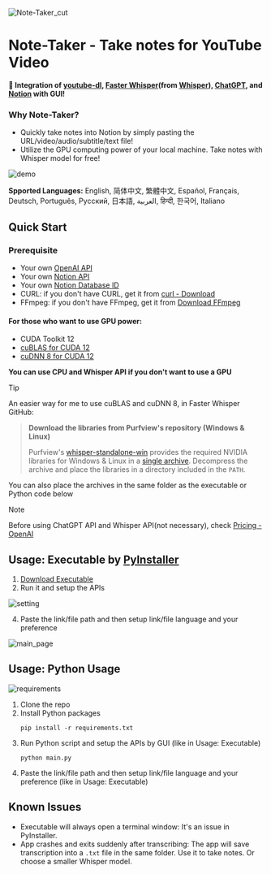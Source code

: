 ![Note-Taker_cut](https://github.com/T-H-Chung/note-taker/assets/111836220/393b4eb0-d0d7-420e-9295-206f8daebfd5)

# Note-Taker - Take notes for YouTube Video
**📝 Integration of [youtube-dl](https://github.com/ytdl-org/youtube-dl),
[Faster Whisper](https://github.com/SYSTRAN/faster-whisper/tree/master)(from [Whisper](https://github.com/openai/whisper)), 
[ChatGPT](https://chatgpt.com/), and [Notion](https://www.notion.so/) with GUI!**

### Why Note-Taker?
- Quickly take notes into Notion by simply pasting the URL/video/audio/subtitle/text file!
- Utilize the GPU computing power of your local machine. Take notes with Whisper model for free!
  
![demo](https://github.com/T-H-Chung/note-taker/assets/111836220/3e476585-3b70-4221-85ee-9b97d986a39a)

**Spported Languages:** English, 简体中文, 繁體中文, Español, Français, Deutsch, Português, Русский, 日本語, العربية, हिन्दी, 한국어, Italiano

## Quick Start
### Prerequisite
- Your own [OpenAI API](https://platform.openai.com/api-keys)
- Your own [Notion API](https://www.notion.so/my-integrations)
- Your own [Notion Database ID](https://stackoverflow.com/questions/67728038/where-to-find-database-id-for-my-database-in-notion)
- CURL: if you don't have CURL, get it from [curl - Download](https://curl.se/download.html)
- FFmpeg: if you don't have FFmpeg, get it from [Download FFmpeg](https://ffmpeg.org/download.html)

#### For those who want to use GPU power:
- CUDA Toolkit 12
- [cuBLAS for CUDA 12](https://developer.nvidia.com/cublas)
- [cuDNN 8 for CUDA 12](https://developer.nvidia.com/rdp/cudnn-archive)
  
**You can use CPU and Whisper API if you don't want to use a GPU**
  
> [!TIP]
> An easier way for me to use cuBLAS and cuDNN 8, in Faster Whisper GitHub:
> > **Download the libraries from Purfview's repository (Windows & Linux)**
> > 
> > Purfview's [whisper-standalone-win](https://github.com/Purfview/whisper-standalone-win) provides the required NVIDIA libraries
> > for Windows & Linux in a [single archive](https://github.com/Purfview/whisper-standalone-win/releases/tag/libs).
> > Decompress the archive and place the libraries in a directory included in the `PATH`.
> 
> You can also place the archives in the same folder as the executable or Python code below

> [!NOTE]
> Before using ChatGPT API and Whisper API(not necessary), check [Pricing - OpenAI](https://openai.com/api/pricing/)

## Usage: Executable by [PyInstaller](https://github.com/pyinstaller/pyinstaller)
1. [Download Executable](https://drive.google.com/file/d/10KHfc_ePeJANmnRfeksi1xqCk_Vi8qnQ/view?usp=sharing)
2. Run it and setup the APIs
   
![setting](https://github.com/T-H-Chung/note-taker/assets/111836220/8f2de75c-6a98-48a8-83eb-4d8a38372367)

4. Paste the link/file path and then setup link/file language and your preference

![main_page](https://github.com/T-H-Chung/note-taker/assets/111836220/a003d68e-cd08-4823-a1a0-11f45b00985c)

## Usage: Python Usage
![requirements](https://img.shields.io/badge/Python->3.10-3480eb.svg?longCache=true&style=flat&logo=python)
1. Clone the repo
2. Install Python packages
   ```
   pip install -r requirements.txt
   ```
3. Run Python script and setup the APIs by GUI (like in Usage: Executable)
   ```
   python main.py
   ```
4. Paste the link/file path and then setup link/file language and your preference (like in Usage: Executable)

## Known Issues
- Executable will always open a terminal window: It's an issue in PyInstaller.
- App crashes and exits suddenly after transcribing: The app will save transcription into a `.txt` file in the same folder.
  Use it to take notes. Or choose a smaller Whisper model.
